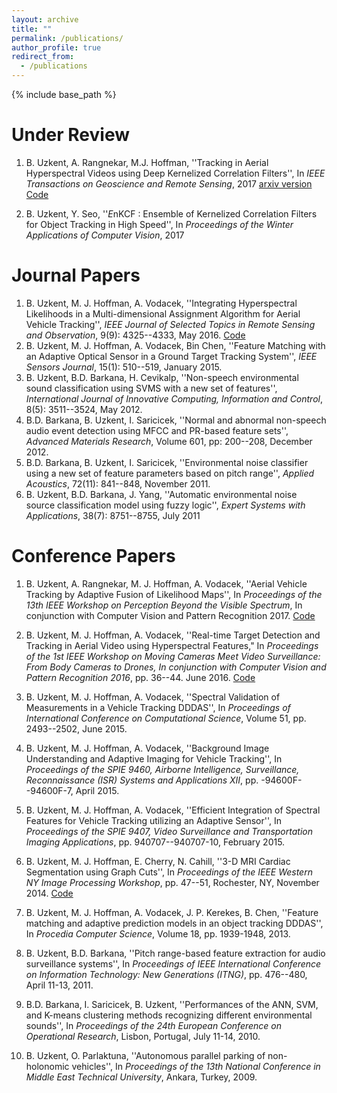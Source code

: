 ```yaml
---
layout: archive
title: ""
permalink: /publications/
author_profile: true
redirect_from:
  - /publications
---
```


{% include base_path %}

Under Review
===
1. B. Uzkent, A. Rangnekar, M.J. Hoffman, ''Tracking in Aerial Hyperspectral Videos using Deep Kernelized Correlation Filters'', In *IEEE Transactions on Geoscience and Remote Sensing*, 2017 [arxiv version](https://arxiv.org/abs/1711.07235) [Code](https://github.com/buzkent86/HKCF_Tracker)

2. B. Uzkent, Y. Seo, ''*E*nKCF : Ensemble of Kernelized Correlation Filters for Object Tracking in High Speed'', In *Proceedings of the Winter Applications of Computer Vision*, 2017

Journal Papers
===
1. B. Uzkent, M. J. Hoffman, A. Vodacek, ''Integrating Hyperspectral Likelihoods in a Multi-dimensional Assignment Algorithm for Aerial Vehicle Tracking'', *IEEE Journal of Selected Topics in Remote Sensing and Observation*, 9(9): 4325--4333, May 2016. [Code](https://github.com/buzkent86/CVPRW17_Paper_Code)
2. B. Uzkent, M. J. Hoffman, A. Vodacek, Bin Chen, ''Feature Matching with an Adaptive Optical Sensor in a Ground Target Tracking System'', *IEEE Sensors Journal*, 15(1): 510--519, January 2015.
3. B. Uzkent, B.D. Barkana, H. Cevikalp, ''Non-speech environmental sound classification using SVMS with a new set of features'', *International Journal of Innovative Computing, Information and Control*, 8(5): 3511--3524, May 2012. 
4. B.D. Barkana, B. Uzkent, I. Saricicek, ''Normal and abnormal non-speech audio event detection using MFCC and PR-based feature sets'', *Advanced Materials Research*, Volume 601, pp: 200--208, December 2012.
5. B.D. Barkana, B. Uzkent, I. Saricicek, ''Environmental noise classifier using a new set of feature parameters based on pitch range'', *Applied Acoustics*, 72(11): 841--848, November 2011. 
6. B. Uzkent, B.D. Barkana, J. Yang, ''Automatic environmental noise source classification model using fuzzy logic'', *Expert Systems with Applications*, 38(7): 8751--8755, July 2011

Conference Papers
===
1. B. Uzkent, A. Rangnekar, M. J. Hoffman, A. Vodacek, ''Aerial Vehicle Tracking by Adaptive Fusion of Likelihood Maps'', In *Proceedings of the 13th IEEE Workshop on Perception Beyond the Visible Spectrum*, In conjunction with Computer Vision and Pattern Recognition 2017. [Code](https://github.com/buzkent86/CVPRW17_Paper_Code)

2. B. Uzkent, M. J. Hoffman, A. Vodacek, ''Real-time Target Detection and Tracking in Aerial Video using Hyperspectral Features," In *Proceedings of the 1st IEEE Workshop on Moving Cameras Meet Video Surveillance: From Body Cameras to Drones, In conjunction with Computer Vision and Pattern Recognition 2016*, pp. 36--44. June 2016. [Code](https://github.com/buzkent86/CVPRW17_Paper_Code)
        
3. B. Uzkent, M. J. Hoffman, A. Vodacek, ''Spectral Validation of Measurements in a Vehicle Tracking DDDAS'', In *Proceedings of International Conference on Computational Science*, Volume 51, pp. 2493--2502, June 2015.

4. B. Uzkent, M. J. Hoffman, A. Vodacek, ''Background Image Understanding and Adaptive Imaging for Vehicle Tracking'', In *Proceedings of the  SPIE 9460, Airborne Intelligence, Surveillance, Reconnaissance (ISR) Systems and Applications XII*, pp. -94600F--94600F-7, April 2015.
        
5. B. Uzkent, M. J. Hoffman, A. Vodacek, ''Efficient Integration of Spectral Features for Vehicle Tracking utilizing an Adaptive Sensor'', In *Proceedings of the SPIE 9407, Video Surveillance and Transportation Imaging Applications*, pp. 940707--940707-10, February 2015.
    
6. B. Uzkent, M. J. Hoffman, E. Cherry, N. Cahill, ''3-D MRI Cardiac Segmentation using Graph Cuts'', In *Proceedings of the IEEE Western NY Image Processing Workshop*, pp. 47--51, Rochester, NY, November 2014. [Code](https://github.com/buzkent86/3D_MRI_Segmentation)
    
7. B. Uzkent, M. J. Hoffman, A. Vodacek, J. P. Kerekes, B. Chen, ''Feature matching and adaptive prediction models in an object tracking DDDAS'', In *Procedia Computer Science*, Volume 18, pp. 1939-1948, 2013.

8. B. Uzkent, B.D. Barkana, ''Pitch range-based feature extraction for audio surveillance systems'', In *Proceedings of IEEE International Conference on Information Technology: New Generations (ITNG)*, pp. 476--480, April 11-13, 2011.

9. B.D. Barkana, I. Saricicek, B. Uzkent, ''Performances of the ANN, SVM, and K-means clustering methods recognizing different environmental sounds'', In *Proceedings of the 24th European Conference on Operational Research*, Lisbon, Portugal, July 11-14, 2010. 

10. B. Uzkent, O. Parlaktuna, ''Autonomous parallel parking of non-holonomic vehicles'', In *Proceedings of the 13th National Conference in Middle East Technical University*, Ankara, Turkey, 2009.
